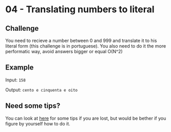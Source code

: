 # 04 - Translating numbers to literal

## Challenge

You need to recieve a number between 0 and 999 and translate it to his literal form (this challenge is in portuguese).
You also need to do it the more performatic way, avoid answers bigger or equal O(N^2)

## Example

Input: 
`
158
`

Output:
`cento e cinquenta e oito`

## Need some tips?

You can look at [here](tips/) for some tips if you are lost, but would be bether if you figure by yourself how to do it.
